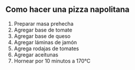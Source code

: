 Como hacer una pizza napolitana
---
1. Preparar masa prehecha
2. Agregar base de tomate
3. Agregar base de queso
4. Agregar láminas de jamón
6. Agrega rodajas de tomates
7. Agregar aceitunas
6. Hornear por 10 minutos a 170°C
